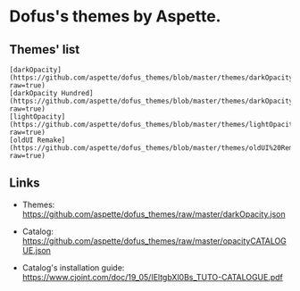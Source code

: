 # Dofus's themes by Aspette.

## Themes' list

```
[darkOpacity](https://github.com/aspette/dofus_themes/blob/master/themes/darkOpacity/darkOpacity.jpg?raw=true)
[darkOpacity Hundred](https://github.com/aspette/dofus_themes/blob/master/themes/darkOpacity%20Hundred/darkOpacityHundred.jpg?raw=true)
[lightOpacity](https://github.com/aspette/dofus_themes/blob/master/themes/lightOpacity/lightOpacity.jpg?raw=true)
[oldUI Remake](https://github.com/aspette/dofus_themes/blob/master/themes/oldUI%20Remake/oldUIPreview.jpg?raw=true)
```

## Links

- Themes: https://github.com/aspette/dofus_themes/raw/master/darkOpacity.json

- Catalog: https://github.com/aspette/dofus_themes/raw/master/opacityCATALOGUE.json

- Catalog's installation guide: https://www.cjoint.com/doc/19_05/IEltgbXl0Bs_TUTO-CATALOGUE.pdf
